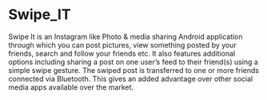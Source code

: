 # Swipe_IT
Swipe It is an Instagram like Photo & media sharing Android application through which you can post pictures, view something posted by your friends, search and follow your friends etc. It also features additional options including sharing a post on one user’s feed to their friend(s) using a simple swipe gesture. The swiped post is transferred to one or more friends connected via Bluetooth. This gives an added advantage over other social media apps available over the market.
